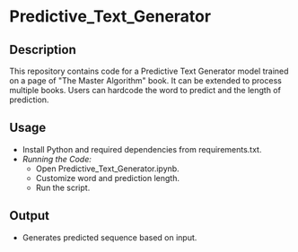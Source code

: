 # Predictive_Text_Generator

## Description
This repository contains code for a Predictive Text Generator model trained on a page of "The Master Algorithm" book. It can be extended to process multiple books. Users can hardcode the word to predict and the length of prediction.

## Usage
- Install Python and required dependencies from requirements.txt.
- *Running the Code:*
  - Open Predictive_Text_Generator.ipynb.
  - Customize word and prediction length.
  - Run the script.

## Output
- Generates predicted sequence based on input.
